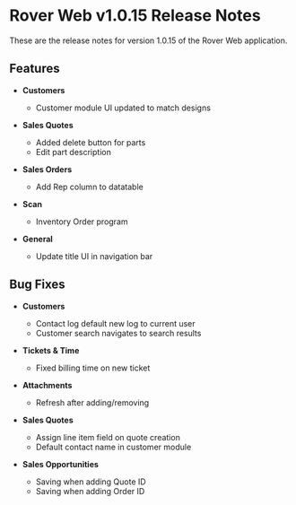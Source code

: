 # Rover Web v1.0.15 Release Notes

<badge text= "Version 1.0.15" vertical="middle" />

<PageHeader />

These are the release notes for version 1.0.15 of the Rover Web application.

## Features
  
- **Customers**
  - Customer module UI updated to match designs

- **Sales Quotes**
  - Added delete button for parts
  - Edit part description

- **Sales Orders**
  - Add Rep column to datatable

- **Scan**
  - Inventory Order program 

- **General**
  - Update title UI in navigation bar

## Bug Fixes

- **Customers**
  - Contact log default new log to current user
  - Customer search navigates to search results

- **Tickets & Time**
  - Fixed billing time on new ticket

- **Attachments**
  - Refresh after adding/removing 

- **Sales Quotes**
  - Assign line item field on quote creation
  - Default contact name in customer module

- **Sales Opportunities**
  - Saving when adding Quote ID
  - Saving when adding Order ID

<PageFooter />
